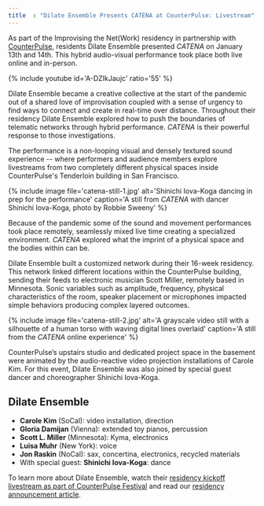 ```yaml
---
title  : "Dilate Ensemble Presents CATENA at CounterPulse: Livestream"
---
```

As part of the Improvising the Net(Work) residency in partnership with [CounterPulse](https://counterpulse.org/), residents Dilate Ensemble presented *CATENA* on January 13th and 14th. This hybrid audio-visual performance took place both live online and in-person.

{% include youtube id='A-DZIkJaujc'
   ratio='55' %}

Dilate Ensemble became a creative collective at the start of the pandemic out of a shared love of improvisation coupled with a sense of urgency to find ways to connect and create in real-time over distance.<!--excerpt-ends--> Throughout their residency Dilate Ensemble explored how to push the boundaries of telematic networks through hybrid performance. *CATENA* is their powerful response to those investigations.

The performance is a non-looping visual and densely textured sound experience -- where performers and audience members explore livestreams from two completely different physical spaces inside CounterPulse's Tenderloin building in San Francisco.

{% include image file='catena-still-1.jpg'
   alt='Shinichi Iova-Koga dancing in prep for the performance'
   caption='A still from *CATENA* with dancer Shinichi Iova-Koga, photo by Robbie Sweeny' %}

Because of the pandemic some of the sound and movement performances took place remotely, seamlessly mixed live time creating a specialized environment. *CATENA* explored what the imprint of a physical space and the bodies within can be.

Dilate Ensemble built a customized network during their 16-week residency. This network linked different locations within the CounterPulse building, sending their feeds to electronic musician Scott Miller, remotely based in Minnesota. Sonic variables such as amplitude, frequency, physical characteristics of the room, speaker placement or microphones impacted simple behaviors producing complex layered outcomes.

{% include image file='catena-still-2.jpg'
   alt='A grayscale video still with a silhouette of a human torso with waving digital lines overlaid'
   caption='A still from the *CATENA* online experience' %}

CounterPulse’s upstairs studio and dedicated project space in the basement were animated by the audio-reactive video projection installations of Carole Kim. For this event, Dilate Ensemble was also joined by special guest dancer and choreographer Shinichi Iova-Koga.

## Dilate Ensemble

- **Carole Kim** (SoCal): video installation, direction
- **Gloria Damijan** (Vienna): extended toy pianos, percussion
- **Scott L. Miller** (Minnesota): Kyma, electronics
- **Luisa Muhr** (New York): voice
- **Jon Raskin** (NoCal): sax, concertina, electronics, recycled materials 
- With special guest: **Shinichi Iova-Koga**: dance

To learn more about Dilate Ensemble, watch their [residency kickoff livestream as part of CounterPulse Festival](/blog/network-improvisation-projects-counterpulse-festival/) and read our [residency announcement article](/blog/h0t-club-dilate-ensemble-counterpulse-residencies/).